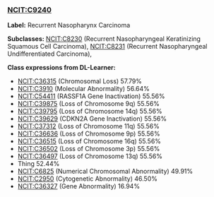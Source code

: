 
### [NCIT:C9240](http://purl.obolibrary.org/obo/NCIT_C9240)
**Label:** Recurrent Nasopharynx Carcinoma

**Subclasses:** [NCIT:C8230](http://purl.obolibrary.org/obo/NCIT_C8230) (Recurrent Nasopharyngeal Keratinizing Squamous Cell Carcinoma), [NCIT:C8231](http://purl.obolibrary.org/obo/NCIT_C8231) (Recurrent Nasopharyngeal Undifferentiated Carcinoma), 

**Class expressions from DL-Learner:**

- [NCIT:C36315](http://purl.obolibrary.org/obo/NCIT_C36315) (Chromosomal Loss) 57.79%
- [NCIT:C3910](http://purl.obolibrary.org/obo/NCIT_C3910) (Molecular Abnormality) 56.64%
- [NCIT:C54411](http://purl.obolibrary.org/obo/NCIT_C54411) (RASSF1A Gene Inactivation) 55.56%
- [NCIT:C39875](http://purl.obolibrary.org/obo/NCIT_C39875) (Loss of Chromosome 9q) 55.56%
- [NCIT:C39795](http://purl.obolibrary.org/obo/NCIT_C39795) (Loss of Chromosome 14q) 55.56%
- [NCIT:C39629](http://purl.obolibrary.org/obo/NCIT_C39629) (CDKN2A Gene Inactivation) 55.56%
- [NCIT:C37312](http://purl.obolibrary.org/obo/NCIT_C37312) (Loss of Chromosome 11q) 55.56%
- [NCIT:C36636](http://purl.obolibrary.org/obo/NCIT_C36636) (Loss of Chromosome 9p) 55.56%
- [NCIT:C36515](http://purl.obolibrary.org/obo/NCIT_C36515) (Loss of Chromosome 16q) 55.56%
- [NCIT:C36502](http://purl.obolibrary.org/obo/NCIT_C36502) (Loss of Chromosome 3p) 55.56%
- [NCIT:C36497](http://purl.obolibrary.org/obo/NCIT_C36497) (Loss of Chromosome 13q) 55.56%
- Thing 52.44%
- [NCIT:C6825](http://purl.obolibrary.org/obo/NCIT_C6825) (Numerical Chromosomal Abnormality) 49.91%
- [NCIT:C2950](http://purl.obolibrary.org/obo/NCIT_C2950) (Cytogenetic Abnormality) 46.50%
- [NCIT:C36327](http://purl.obolibrary.org/obo/NCIT_C36327) (Gene Abnormality) 16.94%


